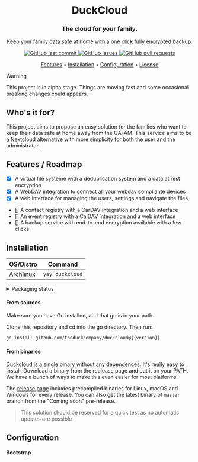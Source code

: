 <div align="center">

# DuckCloud

<h3 align='center'> The cloud for your family. </h3>

Keep your family data safe at home with a one click fully encrypted backup.<br/>

<p align="center">
    <a href="https://github.com/theduckcompany/duckcloud/commits/master">
    <img src="https://img.shields.io/github/last-commit/theduckcompany/duckcloud.svg?style=flat-square&logo=github&logoColor=white"
         alt="GitHub last commit">
    <a href="https://github.com/theduckcompany/duckcloud/issues">
    <img src="https://img.shields.io/github/issues-raw/theduckcompany/duckcloud.svg?style=flat-square&logo=github&logoColor=white"
         alt="GitHub issues">
    <a href="https://github.com/theduckcompany/duckcloud/pulls">
    <img src="https://img.shields.io/github/issues-pr-raw/theduckcompany/duckcloud.svg?style=flat-square&logo=github&logoColor=white"
         alt="GitHub pull requests">
</p>
      
<p align="center">
  <a href="#features">Features</a> •  
  <a href="#installation">Installation</a> •
  <a href="#configuration">Configuration</a> •
  <a href="#license">License</a>
</p>

</div>


> [!WARNING]  
> This project is in alpha stage. Things are moving fast and some occasional breaking changes could appears.

## Who's it for?

This project aims to propose an easy solution for the families who want to keep their data safe at home away from the GAFAM. This service aims to be a 
Nextcloud alternative with more simplicity for both the user and the administrator.



## Features / Roadmap
- [x] A virtual file systeme with a deduplication system and a data at rest encryption
- [x] A WebDAV integration to connect all your webdav compliante devices 
- [x] A web interface for managing the users, settings and navigate the files
- [] A contact registry with a CarDAV integration and a web interface
- [] An event registry with a CalDAV integration and a web interface
- [] A backup service with end-to-end encryption available with a few clicks

## Installation

| **OS/Distro** | **Command**   |
|---------------|---------------|
| Archlinux     | `yay duckcloud` |

<details>
<summary>Packaging status</summary>
<a href="https://repology.org/project/duckcloud/versions">
    <img src="https://repology.org/badge/vertical-allrepos/duckcloud.svg?columns=3" alt="Packaging status">
</a>
</details>

#### From sources

Make sure you have Go installed, and that go is in your path.

Clone this repository and cd into the go directory. Then run:

```sh
go install github.com/theduckcompany/duckcloud@{{version}}
```


#### From binaries

Duckcloud is a single binary without any dependences. It's really easy to install. Download a binary from the realease page and put it on your PATH. We have a bunch 
of ways to make this even easier for most platforms. 

The [release page](https://github.com/theduckcompany/duckcloud/releases) includes precompiled binaries for Linux, macOS and Windows for every release. You can also get 
the latest binary of `master` branch from the "Coming soon" pre-release.

> This solution should be reserved for a quick test as no automatic updates are possible


## Configuration

#### Bootstrap











